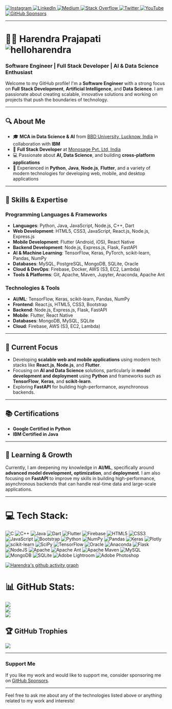 
  
  <a href="https://instagram.com/helloharendra">
    <img src="https://img.shields.io/badge/Instagram-%23E4405F.svg?logo=Instagram&logoColor=white" alt="Instagram">
  </a>
  <a href="https://linkedin.com/in/helloharendra">
    <img src="https://img.shields.io/badge/LinkedIn-%230077B5.svg?logo=linkedin&logoColor=white" alt="LinkedIn">
  </a>
  <a href="https://medium.com/@helloharendra">
    <img src="https://img.shields.io/badge/Medium-12100E?logo=medium&logoColor=white" alt="Medium">
  </a>
  <a href="https://stackoverflow.com/users/helloharendra">
    <img src="https://img.shields.io/badge/-Stackoverflow-FE7A16?logo=stack-overflow&logoColor=white" alt="Stack Overflow">
  </a>
  <a href="https://twitter.com/helloharendra">
    <img src="https://img.shields.io/badge/Twitter-%231DA1F2.svg?logo=Twitter&logoColor=white" alt="Twitter">
  </a>
  <a href="https://youtu.be/pzI5TY67gew?si=a9bOXOjfcusRj2wi">
    <img src="https://img.shields.io/badge/YouTube-%23FF0000.svg?logo=YouTube&logoColor=white" alt="YouTube">
  </a>

   <a href="https://github.com/sponsors/helloharendra">
    <img src="https://img.shields.io/badge/GitHub%20Sponsors-%F0%9F%A4%9D-green" alt="GitHub Sponsors">
  </a>
  
---



# 🧑‍💻 **Harendra Prajapati**  <img src="https://komarev.com/ghpvc/?username=helloharendra&label=Profile%20views&color=0e75b6&style=flat" alt="helloharendra" />

### **Software Engineer | Full Stack Developer | AI & Data Science Enthusiast**

Welcome to my GitHub profile! I'm a **Software Engineer** with a strong focus on **Full Stack Development**, **Artificial Intelligence**, and **Data Science**. I am passionate about creating scalable, innovative solutions and working on projects that push the boundaries of technology.

---

## 🔍 **About Me**
- 🎓 **MCA in Data Science & AI** from [BBD University, Lucknow, India](https://bbdu.ac.in/) in collaboration with **IBM**  
- 🔨 **Full Stack Developer** at [Monosage Pvt. Ltd, India](https://monosage.com)  
- 💻 Passionate about **AI, Data Science**, and building **cross-platform applications**  
- 🌟 Experienced in **Python**, **Java**, **Node.js**, **Flutter**, and a variety of modern technologies for developing web, mobile, and desktop applications  

---

## 🚀 **Skills & Expertise**
### **Programming Languages & Frameworks**
- **Languages**: Python, Java, JavaScript, Node.js, C++, Dart  
- **Web Development**: HTML5, CSS3, JavaScript, React.js, Node.js, Express.js  
- **Mobile Development**: Flutter (Android, iOS), React Native  
- **Backend Development**: Node.js, Express.js, Flask, FastAPI  
- **AI & Machine Learning**: TensorFlow, Keras, PyTorch, scikit-learn, Pandas, NumPy  
- **Databases**: MySQL, PostgreSQL, MongoDB, SQLite, Oracle  
- **Cloud & DevOps**: Firebase, Docker, AWS (S3, EC2, Lambda)  
- **Tools & Platforms**: Git, Apache, Maven, Jupyter, Anaconda, Apache Ant  

### **Technologies & Tools**
- **AI/ML**: TensorFlow, Keras, scikit-learn, Pandas, NumPy  
- **Frontend**: React.js, HTML5, CSS3, Bootstrap  
- **Backend**: Node.js, Express.js, Flask, FastAPI  
- **Mobile**: Flutter, React Native  
- **Databases**: MongoDB, MySQL, SQLite  
- **Cloud**: Firebase, AWS (S3, EC2, Lambda)

---

## 🎯 **Current Focus**
- Developing **scalable web and mobile applications** using modern tech stacks like **React.js**, **Node.js**, and **Flutter**.  
- Focusing on **AI and Data Science** solutions, particularly in **model development and deployment** using **Python** and frameworks such as **TensorFlow**, **Keras**, and **scikit-learn**.  
- Exploring **FastAPI** for building high-performance, asynchronous backends.

---

## 📚 **Certifications**
- **Google Certified in Python**  
- **IBM Certified in Java**

---

## 🌱 **Learning & Growth**
Currently, I am deepening my knowledge in **AI/ML**, specifically around **advanced model development, optimization**, and **deployment**. I am also focusing on **FastAPI** to improve my skills in building high-performance, asynchronous backends that can handle real-time data and large-scale applications.  

---

# 💻 Tech Stack:
![C](https://img.shields.io/badge/c-%2300599C.svg?style=for-the-badge&logo=c&logoColor=white) ![C++](https://img.shields.io/badge/c++-%2300599C.svg?style=for-the-badge&logo=c%2B%2B&logoColor=white) ![Java](https://img.shields.io/badge/java-%23ED8B00.svg?style=for-the-badge&logo=java&logoColor=white) ![Dart](https://img.shields.io/badge/dart-%230175C2.svg?style=for-the-badge&logo=dart&logoColor=white) ![Flutter](https://img.shields.io/badge/Flutter-%2302569B.svg?style=for-the-badge&logo=Flutter&logoColor=white) ![Firebase](https://img.shields.io/badge/firebase-%23039BE5.svg?style=for-the-badge&logo=firebase)   ![HTML5](https://img.shields.io/badge/html5-%23E34F26.svg?style=for-the-badge&logo=html5&logoColor=white) ![CSS3](https://img.shields.io/badge/css3-%231572B6.svg?style=for-the-badge&logo=css3&logoColor=white) ![JavaScript](https://img.shields.io/badge/javascript-%23323330.svg?style=for-the-badge&logo=javascript&logoColor=%23F7DF1E) ![Bootstrap](https://img.shields.io/badge/bootstrap-%23563D7C.svg?style=for-the-badge&logo=bootstrap&logoColor=white)
![Python](https://img.shields.io/badge/python-3670A0?style=for-the-badge&logo=python&logoColor=ffdd54)
![NumPy](https://img.shields.io/badge/numpy-%23013243.svg?style=for-the-badge&logo=numpy&logoColor=white) ![Pandas](https://img.shields.io/badge/pandas-%23150458.svg?style=for-the-badge&logo=pandas&logoColor=white)
![Keras](https://img.shields.io/badge/Keras-%23D00000.svg?style=for-the-badge&logo=Keras&logoColor=white)  ![Plotly](https://img.shields.io/badge/Plotly-%233F4F75.svg?style=for-the-badge&logo=plotly&logoColor=white) ![scikit-learn](https://img.shields.io/badge/scikit--learn-%23F7931E.svg?style=for-the-badge&logo=scikit-learn&logoColor=white) ![SciPy](https://img.shields.io/badge/SciPy-%230C55A5.svg?style=for-the-badge&logo=scipy&logoColor=%white) ![TensorFlow](https://img.shields.io/badge/TensorFlow-%23FF6F00.svg?style=for-the-badge&logo=TensorFlow&logoColor=white) ![Oracle](https://img.shields.io/badge/Oracle-F80000?style=for-the-badge&logo=oracle&logoColor=white)  ![Anaconda](https://img.shields.io/badge/Anaconda-%2344A833.svg?style=for-the-badge&logo=anaconda&logoColor=white)     ![Flask](https://img.shields.io/badge/flask-%23000.svg?style=for-the-badge&logo=flask&logoColor=white) ![NodeJS](https://img.shields.io/badge/node.js-6DA55F?style=for-the-badge&logo=node.js&logoColor=white)   ![Apache](https://img.shields.io/badge/apache-%23D42029.svg?style=for-the-badge&logo=apache&logoColor=white) ![Apache Ant](https://img.shields.io/badge/Apache%20Ant-A81C7D?style=for-the-badge&logo=Apache%20Ant&logoColor=white) ![Apache Maven](https://img.shields.io/badge/Apache%20Maven-C71A36?style=for-the-badge&logo=Apache%20Maven&logoColor=white) ![MySQL](https://img.shields.io/badge/mysql-%2300f.svg?style=for-the-badge&logo=mysql&logoColor=white) ![MongoDB](https://img.shields.io/badge/MongoDB-%234ea94b.svg?style=for-the-badge&logo=mongodb&logoColor=white) ![SQLite](https://img.shields.io/badge/sqlite-%2307405e.svg?style=for-the-badge&logo=sqlite&logoColor=white) ![Adobe Lightroom](https://img.shields.io/badge/Adobe%20Lightroom-31A8FF.svg?style=for-the-badge&logo=Adobe%20Lightroom&logoColor=white) ![Adobe Photoshop](https://img.shields.io/badge/adobephotoshop-%2331A8FF.svg?style=for-the-badge&logo=adobephotoshop&logoColor=white) 
<!-- ![Kotlin](https://img.shields.io/badge/kotlin-%230095D5.svg?style=for-the-badge&logo=kotlin&logoColor=white) ![PHP](https://img.shields.io/badge/php-%23777BB4.svg?style=for-the-badge&logo=php&logoColor=white) ![Swift](https://img.shields.io/badge/swift-F54A2A?style=for-the-badge&logo=swift&logoColor=white) ![.Net](https://img.shields.io/badge/.NET-5C2D91?style=for-the-badge&logo=.net&logoColor=white) ![Angular](https://img.shields.io/badge/angular-%23DD0031.svg?style=for-the-badge&logo=angular&logoColor=white) ![Angular.js](https://img.shields.io/badge/angular.js-%23E23237.svg?style=for-the-badge&logo=angularjs&logoColor=white) ![Code-Igniter](https://img.shields.io/badge/CodeIgniter-%23EF4223.svg?style=for-the-badge&logo=codeIgniter&logoColor=white) ![Django](https://img.shields.io/badge/django-%23092E20.svg?style=for-the-badge&logo=django&logoColor=white)![Next JS](https://img.shields.io/badge/Next-black?style=for-the-badge&logo=next.js&logoColor=white) ![React](https://img.shields.io/badge/react-%2320232a.svg?style=for-the-badge&logo=react&logoColor=%2361DAFB) ![React Native](https://img.shields.io/badge/react_native-%2320232a.svg?style=for-the-badge&logo=react&logoColor=%2361DAFB) ![C#](https://img.shields.io/badge/c%23-%23239120.svg?style=for-the-badge&logo=c-sharp&logoColor=white)--> 
 
[![Harendra's github activity graph](https://github-readme-activity-graph.vercel.app/graph?username=helloharendra&bg_color=090708&color=ff47f3&line=0ecc00&point=083cd9&area=true&hide_border=true)](https://github.com/helloharendra/github-readme-activity-graph)

 # 📊 GitHub Stats:
![](https://github-readme-stats.vercel.app/api?username=helloharendra&theme=radical&hide_border=true&include_all_commits=false&count_private=false)<br/>
![](https://github-readme-streak-stats.herokuapp.com/?user=helloharendra&theme=radical&hide_border=true)<br/>
![](https://github-readme-stats.vercel.app/api/top-langs/?username=helloharendra&theme=radical&hide_border=true&include_all_commits=false&count_private=false&layout=compact)

## 🏆 GitHub Trophies
![](https://github-profile-trophy.vercel.app/?username=helloharendra&theme=radical&no-frame=true&no-bg=false&margin-w=4)
<!-- 
## 🐦 Latest Tweet
[![](https://gtce.itsvg.in/api?username=helloharendra)](https://github.com/VishwaGauravIn/github-twitter-card-embed)

### ✍️ Random Dev Quote
![](https://quotes-github-readme.vercel.app/api?type=vetical&theme=radical) -->

---

### Support Me
If you like my work and would like to support me, consider sponsoring me on [GitHub Sponsors](https://github.com/sponsors/helloharendra).

---

Feel free to ask me about any of the technologies listed above or anything related to my work and interests!




<!-- Proudly created with GPRM ( https://gprm.itsvg.in ) -->

<!-- ![logo](https://github.com/helloharendra/Banners/blob/main/harendraTemplate.jpg) -->












